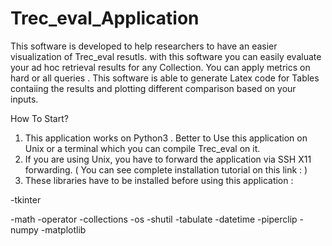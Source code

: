 # Trec_eval_Application
This software is developed to help researchers to have an easier visualization  of Trec_eval resutls. with this software you can easily evaluate your ad hoc retrieval results for any Collection. You can apply metrics on hard or all queries . This software is able to generate Latex code for Tables contaiing the results and plotting different comparison based on your inputs.

How To Start?
1. This application works on Python3 . Better to Use this application on Unix or a terminal which you can compile Trec_eval on it. 
2. If you are using Unix, you have to forward the application via SSH X11 forwarding. ( You can see complete installation tutorial on this link :  ) 
3. These libraries have to be installed before using this application : 

-tkinter

-math
-operator
-collections
-os
-shutil
-tabulate
-datetime
-piperclip
-numpy
-matplotlib


